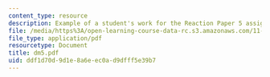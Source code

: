 ```yaml
---
content_type: resource
description: Example of a student's work for the Reaction Paper 5 assignment.
file: /media/https%3A/open-learning-course-data-rc.s3.amazonaws.com/11-368-environmental-justice-fall-2004/ddf1d70d9d1e8a6eec0ad9dfff5e39b7_dm5.pdf
file_type: application/pdf
resourcetype: Document
title: dm5.pdf
uid: ddf1d70d-9d1e-8a6e-ec0a-d9dfff5e39b7
---
```

